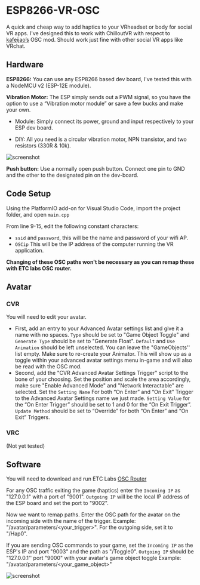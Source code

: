 # ESP8266-VR-OSC
A quick and cheap way to add haptics to your VRheadset or body for social VR apps. I've designed this to work with ChilloutVR with respect to [kafeijao’s](https://github.com/kafeijao/Kafe_CVR_Mods/tree/master/OSC) OSC mod. Should work just fine with other social VR apps like VRchat.


## Hardware
**ESP8266:** You can use any ESP8266 based dev board, I've tested this with a NodeMCU v2 (ESP-12E module).

**Vibration Motor:** The ESP simply sends out a PWM signal, so you have the option to use a “Vibration motor module” **or** save a few bucks and make your own.

- Module: Simply connect  its power, ground and input respectively to your ESP dev board.

- DIY: All you need is a circular vibration motor, NPN transistor, and two resistors (330R & 10k).

![screenshot](https://github.com/NulledFloof/ESP8266-VR-OSC/blob/main/Images/Circuit.png)

**Push button:** Use a normally open push button. Connect one pin to GND and the other to the designated pin on the dev-board.


## Code Setup
Using the PlatformIO add-on for Visual Studio Code, import the project folder, and open `main.cpp`

From line 9-15, edit the following constant characters:
- `ssid` and `password`, this will be the name and password of your wifi AP.
- `OSCip` This will be the IP address of the computer running the VR application.

**Changing of these OSC paths won't be necessary as you can remap these with ETC labs OSC router.**


## Avatar
### CVR
You will need to edit your avatar.
- First, add an entry to your Advanced Avatar settings list and give it a name with no spaces. `Type` should be set to "Game Object Toggle" and `Generate Type` should be set to "Generate Float". `Default` and `Use Animation` should be left unselected. You can leave the "GameObjects'' list empty. Make sure to re-create your Animator. This will show up as a toggle within your advanced avatar settings menu in-game and will also be read with the OSC mod.
- Second, add the "CVR Advanced Avatar Settings Trigger" script to the bone of your choosing. Set the position and scale the area accordingly, make sure "Enable Advanced Mode" and "Network Interactable" are selected. Set the `Setting Name` For both “On Enter” and “On Exit” Trigger to the Advanced Avatar Settings name we just made. `Setting Value` for the “On Enter Trigger” should be set to 1 and 0 for the “On Exit Trigger”. `Update Method` should be set to “Override” for both “On Enter” and “On Exit” Triggers.

### VRC
(Not yet tested)


## Software
You will need to download and run ETC Labs [OSC Router](https://github.com/ETCLabs/OSCRouter)

For any OSC traffic exiting the game (haptics) enter the `Incoming IP` as "127.0.0.1" with a port of "9001". `Outgoing IP` will be the local IP address of the ESP board and set the port to "9002".

Now we want to remap paths. Enter the OSC path for the avatar on the incoming side with the name of the trigger. Example: "/avatar/parameters/<your_trigger>". For the outgoing side, set it to "/Hap0".

If you are sending OSC commands to your game, set the `Incoming IP` as the ESP's IP and port "9003" and the path as "/Toggle0". `Outgoing IP` should be "127.0.0.1'' port "9000" with your avatar's game object toggle Example: "/avatar/parameters/<your_game_object>"

![screenshot](https://github.com/NulledFloof/ESP8266-VR-OSC/blob/main/Images/OSCRouterSnip.png)



